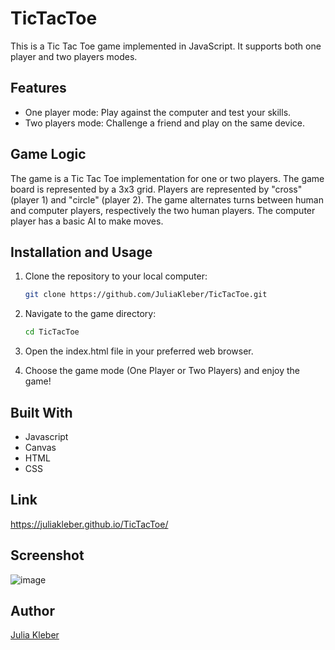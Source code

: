 # TicTacToe

This is a Tic Tac Toe game implemented in JavaScript. It supports both one player and two players modes.

## Features

* One player mode: Play against the computer and test your skills.
* Two players mode: Challenge a friend and play on the same device.

## Game Logic

The game is a Tic Tac Toe implementation for one or two players.
The game board is represented by a 3x3 grid.
Players are represented by "cross" (player 1) and "circle" (player 2).
The game alternates turns between human and computer players, respectively the two human players.
The computer player has a basic AI to make moves.

## Installation and Usage

1. Clone the repository to your local computer:

   ```bash
   git clone https://github.com/JuliaKleber/TicTacToe.git

2. Navigate to the game directory:
   
   ```bash
   cd TicTacToe

3. Open the index.html file in your preferred web browser.

4. Choose the game mode (One Player or Two Players) and enjoy the game!

## Built With

- Javascript
- Canvas
- HTML
- CSS

## Link

https://juliakleber.github.io/TicTacToe/

## Screenshot

![image](https://github.com/GoldieCrystal/TicTacToe/assets/142741980/925d3a92-0268-41c1-ac29-efec7117bf03)

## Author

[Julia Kleber](https://github.com/JuliaKleber)
